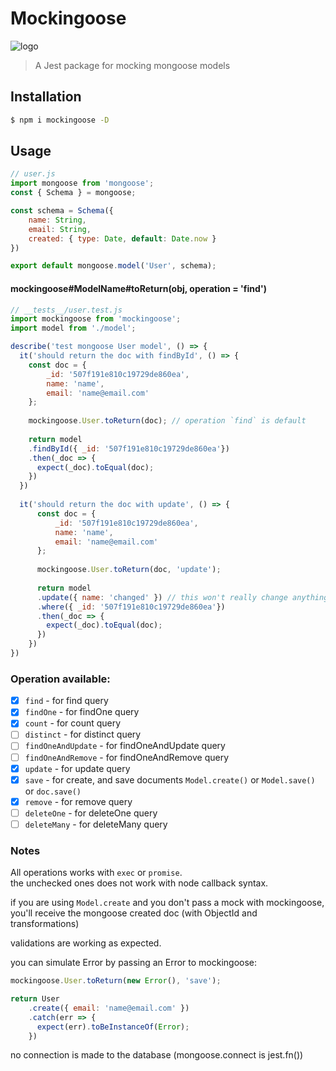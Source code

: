 # Mockingoose
![logo]
> A Jest package for mocking mongoose models

## Installation
```bash
$ npm i mockingoose -D
```

## Usage
```js
// user.js
import mongoose from 'mongoose';
const { Schema } = mongoose;

const schema = Schema({
    name: String,
    email: String,
    created: { type: Date, default: Date.now }
})

export default mongoose.model('User', schema);
```

#### mockingoose#ModelName#toReturn(obj, operation = 'find')

```js
// __tests__/user.test.js
import mockingoose from 'mockingoose';
import model from './model';

describe('test mongoose User model', () => {
  it('should return the doc with findById', () => {
    const doc = {
        _id: '507f191e810c19729de860ea',
        name: 'name',
        email: 'name@email.com'
    };
    
    mockingoose.User.toReturn(doc); // operation `find` is default
    
    return model
    .findById({ _id: '507f191e810c19729de860ea'})
    .then(_doc => {
      expect(_doc).toEqual(doc);
    })
  })
  
  it('should return the doc with update', () => {
      const doc = {
          _id: '507f191e810c19729de860ea',
          name: 'name',
          email: 'name@email.com'
      };
      
      mockingoose.User.toReturn(doc, 'update');
      
      return model
      .update({ name: 'changed' }) // this won't really change anything
      .where({ _id: '507f191e810c19729de860ea'})
      .then(_doc => {
        expect(_doc).toEqual(doc);
      })
    })
})
```
### Operation available:

- [x] `find` - for find query
- [x] `findOne` - for findOne query
- [x] `count` - for count query
- [ ] `distinct` - for distinct query
- [ ] `findOneAndUpdate` - for findOneAndUpdate query
- [ ] `findOneAndRemove` - for findOneAndRemove query
- [x] `update` - for update query
- [x] `save` - for create, and save documents `Model.create()` or `Model.save()` or `doc.save()`
- [x] `remove` - for remove query
- [ ] `deleteOne` - for deleteOne query
- [ ] `deleteMany` - for deleteMany query

### Notes
All operations works with `exec` or `promise`.  
the unchecked ones does not work with node callback syntax.

if you are using `Model.create` and you don't pass a mock with mockingoose,  
you'll receive the mongoose created doc (with ObjectId and transformations)

validations are working as expected.

you can simulate Error by passing an Error to mockingoose:

```js
mockingoose.User.toReturn(new Error(), 'save');

return User
    .create({ email: 'name@email.com' })
    .catch(err => {
      expect(err).toBeInstanceOf(Error);
    })
```

no connection is made to the database (mongoose.connect is jest.fn())

[logo]: http://animals.sandiegozoo.org/sites/default/files/2016-12/DwarfMongoose_ZN.jpg
